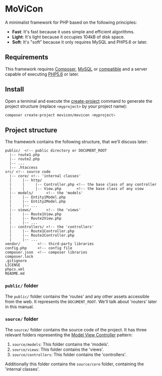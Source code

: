 # MoViCon

A minimalist framework for PHP based on the following principles:

  * **Fast**: It's fast because it uses simple and efficient algorithms.
  * **Light**: It's light because it occupies 104kB of disk space.
  * **Soft**: It's "soft" because it only requires MySQL and PHP5.6 or later.

## Requirements

This framework requires [Composer](https://getcomposer.org/), [MySQL](https://www.mysql.com/) or [compatible](https://mariadb.org/) and a server capable of executing [PHP5.6](http://php.net/downloads.php) or later.

## Install

Open a terminal and execute the [create-project](https://getcomposer.org/doc/03-cli.md#create-project) command to generate the project structure (replace `<myproject>` by your project name):
```bash
composer create-project movicon/movicon <myproject>
```

## Project structure

The framework contains the following structure, that we'll discuss later:

```text
public/  <!-- public directory or DOCUMENT_ROOT
  |-- route1.php
  |-- route2.php
  |-- ...
  |-- .htaccess
src/ <!-- source code
  |-- core/ <!-- 'internal classes'
  |     |-- http/
  |     |     |-- Controller.php <!-- the base class of any controller
  |     |     |-- View.php       <!-- the base class of any view
  |-- models/      <!-- the 'models'
  |     |-- Entity1Model.php
  |     |-- Entity2Model.php
  |     |-- ...
  |-- views/       <!-- the 'views'
  |     |-- Route1View.php
  |     |-- Route2View.php
  |     |-- ...
  |-- controllers/ <!-- the 'controllers'
  |     |-- Route1Controller.php
  |     |-- Route2Controller.php
  |     |-- ...
vendor/        <!-- third-party libraries
config.php     <!-- config file
composer.json  <!-- composer libraries
composer.lock
.gitignore
LICENSE
phpcs.xml
README.md
```

### `public/` folder

The `public/` folder contains the 'routes' and any other assets accessible from the web. It represents the `DOCUMENT_ROOT`. We'll talk about 'routers' later in this manual.

### `source/` folder

The `source/` folder contains the source code of the project. It has three relevant folders representing the [Model View Controller](https://en.wikipedia.org/wiki/Model%E2%80%93view%E2%80%93controller) pattern:

 1. `source/models`: This folder contains the 'models'.
 2. `source/views`: This folder contains the 'views'.
 3. `source/controllers`: This folder contains the 'controllers'.

Additionally this folder contains the `source/core` folder, containing the 'internal classes'.
